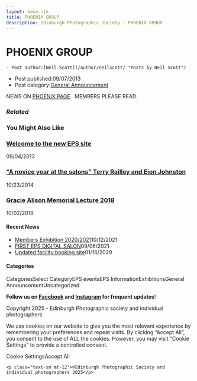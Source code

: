 ```yaml
---
layout: base.njk
title: PHOENIX GROUP
description: Edinburgh Photographic Society - PHOENIX GROUP
---
```


<div class="container mx-auto px-4 py-8">
  <div class="prose max-w-3xl mx-auto">
    <h1 class="text-3xl font-bold mb-6">PHOENIX GROUP</h1>

    - Post author:[Neil Scott](/author/neilscott/ "Posts by Neil Scott")
- Post published:09/07/2013
- Post category:[General Announcement](/category/announcement/)

NEWS ON [PHOENIX PAGE](/groups/phoenix/ "Phoenix Group").&nbsp; MEMBERS PLEASE READ.

### _Related_

### You Might Also Like

### [Welcome to the new EPS site](/announcement/welcome/)
09/04/2013

### [“A novice year at the salons” Terry Railley and Eion Johnston](/eps_information/a-novice-year-at-the-salons-terry-railley-and-eion-johnston/)
10/23/2014

### [Gracie Alison Memorial Lecture 2018](/uncategorized/gracie-alison-memorial-lecture-2018/)
10/02/2018

#### Recent News

- [Members Exhibition 2020/2021](/uncategorized/20207/)10/12/2021
- [FIRST EPS DIGITAL SALON](/uncategorized/19611/)09/06/2021
- [Updated facility booking site](/eps_information/updated-facility-booking-site/)01/16/2020

#### Categories
CategoriesSelect CategoryEPS eventsEPS InformationExhibitionsGeneral AnnouncementUncategorized

**Follow us on [Facebook](https://www.facebook.com/EdinburghPhotographicSociety/) and [Instagram](https://www.instagram.com/edinburghphotographicsociety) for frequent updates**!

 Copyright 2025 - Edinburgh Photographic society and individual photographers 

We use cookies on our website to give you the most relevant experience by remembering your preferences and repeat visits. By clicking “Accept All”, you consent to the use of ALL the cookies. However, you may visit "Cookie Settings" to provide a controlled consent.

Cookie SettingsAccept All

    <p class="text-sm mt-12">©Edinburgh Photographic Society and individual photographers 2025</p>
  </div>
</div>
